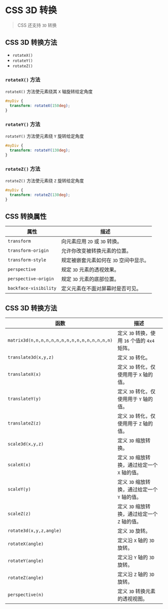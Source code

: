 # CSS 3D 转换
> CSS 还支持 `3D` 转换

## CSS 3D 转换方法
- `rotateX()`
- `rotateY()`
- `rotateZ()`

### `rotateX()` 方法
`rotateX()` 方法使元素绕其 `X` 轴旋转给定角度
```css
#myDiv {
  transform: rotateX(150deg);
}
```

### `rotateY()` 方法
`rotateY()` 方法使元素绕 `Y` 旋转给定角度
```css
#myDiv {
  transform: rotateY(130deg);
}
```

### `rotateZ()` 方法
`rotateZ()` 方法使元素绕 `Z` 旋转给定角度
```css
#myDiv {
  transform: rotateZ(130deg);
}
```

## CSS 转换属性
属性|描述
-|-
`transform`|向元素应用 `2D` 或 `3D` 转换。
`transform-origin`|允许你改变被转换元素的位置。
`transform-style`|规定被嵌套元素如何在 `3D` 空间中显示。
`perspective`|规定 `3D` 元素的透视效果。
`perspective-origin`|规定 `3D` 元素的底部位置。
`backface-visibility`|定义元素在不面对屏幕时是否可见。

## CSS 3D 转换方法
函数|	描述
-|-
`matrix3d(n,n,n,n,n,n,n,n,n,n,n,n,n,n,n,n)`|定义 `3D` 转换，使用 `16` 个值的 `4x4` 矩阵。
`translate3d(x,y,z)`|定义 `3D` 转化。
`translateX(x)`|定义 `3D` 转化，仅使用用于 `X` 轴的值。
`translateY(y)`|定义 `3D` 转化，仅使用用于 `Y` 轴的值。
`translateZ(z)`|定义 `3D` 转化，仅使用用于 `Z` 轴的值。
`scale3d(x,y,z)`|定义 `3D` 缩放转换。
`scaleX(x)`|定义 `3D` 缩放转换，通过给定一个 `X` 轴的值。
`scaleY(y)`|定义 `3D` 缩放转换，通过给定一个 `Y` 轴的值。
`scaleZ(z)`|定义 `3D` 缩放转换，通过给定一个 `Z` 轴的值。
`rotate3d(x,y,z,angle)`|定义 `3D` 旋转。
`rotateX(angle)`|定义沿 `X` 轴的 `3D` 旋转。
`rotateY(angle)`|定义沿 `Y` 轴的 `3D` 旋转。
`rotateZ(angle)`|定义沿 `Z` 轴的 `3D` 旋转。
`perspective(n)`|定义 `3D` 转换元素的透视视图。